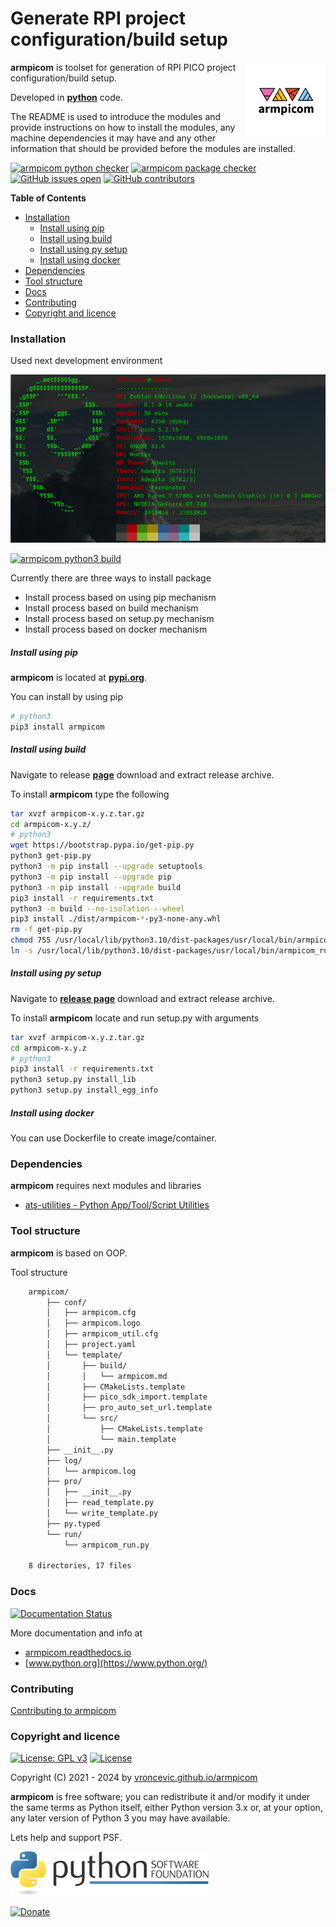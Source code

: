 # Generate RPI project configuration/build setup

<img align="right" src="https://raw.githubusercontent.com/vroncevic/armpicom/dev/docs/armpicom_logo.png" width="25%">

**armpicom** is toolset for generation of RPI PICO project configuration/build setup.

Developed in **[python](https://www.python.org/)** code.

The README is used to introduce the modules and provide instructions on
how to install the modules, any machine dependencies it may have and any
other information that should be provided before the modules are installed.

[![armpicom python checker](https://github.com/vroncevic/armpicom/actions/workflows/armpicom_python_checker.yml/badge.svg)](https://github.com/vroncevic/armpicom/actions/workflows/armpicom_python_checker.yml) [![armpicom package checker](https://github.com/vroncevic/armpicom/actions/workflows/armpicom_package_checker.yml/badge.svg)](https://github.com/vroncevic/armpicom/actions/workflows/armpicom_package.yml) [![GitHub issues open](https://img.shields.io/github/issues/vroncevic/armpicom.svg)](https://github.com/vroncevic/armpicom/issues) [![GitHub contributors](https://img.shields.io/github/contributors/vroncevic/armpicom.svg)](https://github.com/vroncevic/armpicom/graphs/contributors)

<!-- START doctoc generated TOC please keep comment here to allow auto update -->
<!-- DON'T EDIT THIS SECTION, INSTEAD RE-RUN doctoc TO UPDATE -->
**Table of Contents**

- [Installation](#installation)
    - [Install using pip](#install-using-pip)
    - [Install using build](#install-using-build)
    - [Install using py setup](#install-using-py-setup)
    - [Install using docker](#install-using-docker)
- [Dependencies](#dependencies)
- [Tool structure](#tool-structure)
- [Docs](#docs)
- [Contributing](#contributing)
- [Copyright and licence](#copyright-and-licence)

<!-- END doctoc generated TOC please keep comment here to allow auto update -->

### Installation

Used next development environment

![debian linux os](https://raw.githubusercontent.com/vroncevic/armpicom/dev/docs/debtux.png)

[![armpicom python3 build](https://github.com/vroncevic/armpicom/actions/workflows/armpicom_python3_build.yml/badge.svg)](https://github.com/vroncevic/armpicom/actions/workflows/armpicom_python3_build.yml)

Currently there are three ways to install package
* Install process based on using pip mechanism
* Install process based on build mechanism
* Install process based on setup.py mechanism
* Install process based on docker mechanism

##### Install using pip

**armpicom** is located at **[pypi.org](https://pypi.org/project/armpicom/)**.

You can install by using pip

```bash
# python3
pip3 install armpicom
```

##### Install using build

Navigate to release **[page](https://github.com/vroncevic/armpicom/releases/)** download and extract release archive.

To install **armpicom** type the following

```bash
tar xvzf armpicom-x.y.z.tar.gz
cd armpicom-x.y.z/
# python3
wget https://bootstrap.pypa.io/get-pip.py
python3 get-pip.py 
python3 -m pip install --upgrade setuptools
python3 -m pip install --upgrade pip
python3 -m pip install --upgrade build
pip3 install -r requirements.txt
python3 -m build --no-isolation --wheel
pip3 install ./dist/armpicom-*-py3-none-any.whl
rm -f get-pip.py
chmod 755 /usr/local/lib/python3.10/dist-packages/usr/local/bin/armpicom_run.py
ln -s /usr/local/lib/python3.10/dist-packages/usr/local/bin/armpicom_run.py /usr/local/bin/armpicom_run.py
```

##### Install using py setup

Navigate to **[release page](https://github.com/vroncevic/armpicom/releases)** download and extract release archive.

To install **armpicom** locate and run setup.py with arguments

```bash
tar xvzf armpicom-x.y.z.tar.gz
cd armpicom-x.y.z
# python3
pip3 install -r requirements.txt
python3 setup.py install_lib
python3 setup.py install_egg_info
```

##### Install using docker

You can use Dockerfile to create image/container.

### Dependencies

**armpicom** requires next modules and libraries

* [ats-utilities - Python App/Tool/Script Utilities](https://pypi.org/project/ats-utilities/)

### Tool structure

**armpicom** is based on OOP.

Tool structure

```bash
    armpicom/
        ├── conf/
        │   ├── armpicom.cfg
        │   ├── armpicom.logo
        │   ├── armpicom_util.cfg
        │   ├── project.yaml
        │   └── template/
        │       ├── build/
        │       │   └── armpicom.md
        │       ├── CMakeLists.template
        │       ├── pico_sdk_import.template
        │       ├── pro_auto_set_url.template
        │       └── src/
        │           ├── CMakeLists.template
        │           └── main.template
        ├── __init__.py
        ├── log/
        │   └── armpicom.log
        ├── pro/
        │   ├── __init__.py
        │   ├── read_template.py
        │   └── write_template.py
        ├── py.typed
        └── run/
            └── armpicom_run.py
    
    8 directories, 17 files
```

### Docs

[![Documentation Status](https://readthedocs.org/projects/armpicom/badge/?version=latest)](https://armpicom.readthedocs.io/en/latest/?badge=latest)

More documentation and info at

* [armpicom.readthedocs.io](https://armpicom.readthedocs.io)
* [www.python.org](https://www.python.org/)

### Contributing

[Contributing to armpicom](CONTRIBUTING.md)

### Copyright and licence

[![License: GPL v3](https://img.shields.io/badge/License-GPLv3-blue.svg)](https://www.gnu.org/licenses/gpl-3.0) [![License](https://img.shields.io/badge/License-Apache%202.0-blue.svg)](https://opensource.org/licenses/Apache-2.0)

Copyright (C) 2021 - 2024 by [vroncevic.github.io/armpicom](https://vroncevic.github.io/armpicom)

**armpicom** is free software; you can redistribute it and/or modify
it under the same terms as Python itself, either Python version 3.x or,
at your option, any later version of Python 3 you may have available.

Lets help and support PSF.

[![Python Software Foundation](https://raw.githubusercontent.com/vroncevic/armpicom/dev/docs/psf-logo-alpha.png)](https://www.python.org/psf/)

[![Donate](https://www.paypalobjects.com/en_US/i/btn/btn_donateCC_LG.gif)](https://www.python.org/psf/donations/)
